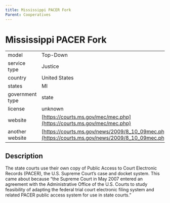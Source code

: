 ```yaml
---
title: Mississippi PACER Fork
Parent: Cooperatives
---
```


# Mississippi PACER Fork

|                   |                                          |
|:------------------|:-----------------------------------------|
| model             | Top-Down
| service type      | Justice
| country           | United States
| states            | MI
| government type   | state
| license           | unknown
| website           | [https://courts.ms.gov/mec/mec.php](https://courts.ms.gov/mec/mec.php)
| another website   | [https://courts.ms.gov/news/2009/8_10_09mec.php](https://courts.ms.gov/news/2009/8_10_09mec.php)


## Description
The state courts use their own copy of Public Access to Court Electronic Records (PACER), the U.S. Supreme Court’s case and docket system. This came about because “the Supreme Court in May 2007 entered an agreement with the Administrative Office of the U.S. Courts to study feasibility of adapting the federal trial court electronic filing system and related PACER public access system for use in state courts.”
